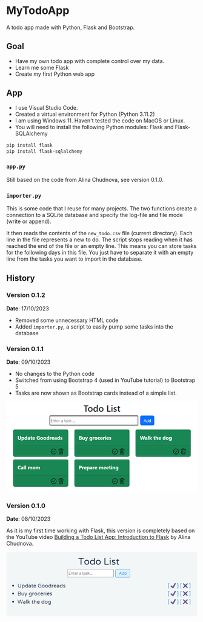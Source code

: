 # MyTodoApp

A todo app made with Python, Flask and Bootstrap.

## Goal

- Have my own todo app with complete control over my data.
- Learn me some Flask
- Create my first Python web app

## App

- I use Visual Studio Code.
- Created a virtual environment for Python (Python 3.11.2)
- I am using Windows 11. Haven't tested the code on MacOS or Linux.
- You will need to install the following Python modules: Flask and Flask-SQLAlchemy

```shell
pip install flask
pip install flask-sqlalchemy
```

### `app.py`

Still based on the code from Alina Chudnova, see version 0.1.0.

### `importer.py`

This is some code that I reuse for many projects. The two functions create a connection to a SQLite database and specify the log-file and file mode (write or append).

It then reads the contents of the `new_todo.csv` file (current directory). Each line in the file represents a new to do. The script stops reading when it has reached the end of the file or an empty line. This means you can store tasks for the following days in this file. You just have to separate it with an empty line from the tasks you want to import in the database.

## History

### Version 0.1.2

**Date**: 17/10/2023

- Removed some unnecessary HTML code
- Added `importer.py`, a script to easily pump some tasks into the database

### Version 0.1.1

**Date**: 09/10/2023

- No changes to the Python code
- Switched from using Bootstrap 4 (used in YouTube tutorial) to Bootstrap 5
- Tasks are now shown as Bootstrap cards instead of a simple list.

![Screenshot v0.1.1](img/20231009-screenshot-v0_1_1.png)


### Version 0.1.0

**Date**: 08/10/2023

As it is my first time working with Flask, this version is completely based on the YouTube video [Building a Todo List App: Introduction to Flask](https://www.youtube.com/watch?v=-mH_VpW1Bko) by Alina Chudnova.

![Screenshot v0.1](img/20231008-screenshot-v0_1.png)

